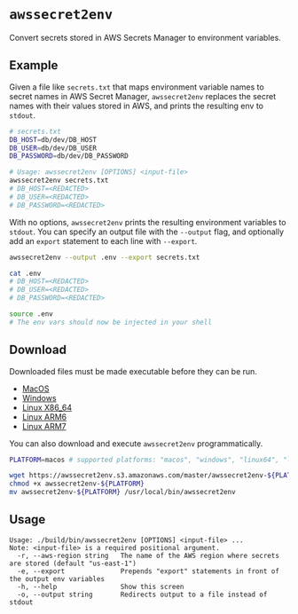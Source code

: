 # `awssecret2env`

Convert secrets stored in AWS Secrets Manager to environment variables.

## Example

Given a file like `secrets.txt` that maps environment variable names to secret names in AWS Secret Manager, `awssecret2env` replaces the secret names with their values stored in AWS, and prints the resulting env to `stdout`.

```bash
# secrets.txt
DB_HOST=db/dev/DB_HOST
DB_USER=db/dev/DB_USER
DB_PASSWORD=db/dev/DB_PASSWORD
```

```bash
# Usage: awssecret2env [OPTIONS] <input-file>
awssecret2env secrets.txt
# DB_HOST=<REDACTED>
# DB_USER=<REDACTED>
# DB_PASSWORD=<REDACTED>
```

With no options, `awssecret2env` prints the resulting environment variables to `stdout`. You can specify an output file with the `--output` flag, and optionally add an `export` statement to each line with `--export`.

```bash
awssecret2env --output .env --export secrets.txt

cat .env
# DB_HOST=<REDACTED>
# DB_USER=<REDACTED>
# DB_PASSWORD=<REDACTED>

source .env
# The env vars should now be injected in your shell
```

## Download

Downloaded files must be made executable before they can be run.

* [MacOS](https://awssecret2env.s3.amazonaws.com/master/awssecret2env-macos)
* [Windows](https://awssecret2env.s3.amazonaws.com/master/awssecret2env-windows)
* [Linux X86_64](https://awssecret2env.s3.amazonaws.com/master/awssecret2env-linux64)
* [Linux ARM6](https://awssecret2env.s3.amazonaws.com/master/awssecret2env-linuxarm6)
* [Linux ARM7](https://awssecret2env.s3.amazonaws.com/master/awssecret2env-linuxarm7)

You can also download and execute `awssecret2env` programmatically.

```bash
PLATFORM=macos # supported platforms: "macos", "windows", "linux64", "linuxarm6", or "linuxarm7"

wget https://awssecret2env.s3.amazonaws.com/master/awssecret2env-${PLATFORM}
chmod +x awssecret2env-${PLATFORM}
mv awssecret2env-${PLATFORM} /usr/local/bin/awssecret2env
```

## Usage

```
Usage: ./build/bin/awssecret2env [OPTIONS] <input-file> ...
Note: <input-file> is a required positional argument.
  -r, --aws-region string   The name of the AWS region where secrets are stored (default "us-east-1")
  -e, --export              Prepends "export" statements in front of the output env variables
  -h, --help                Show this screen
  -o, --output string       Redirects output to a file instead of stdout
```

